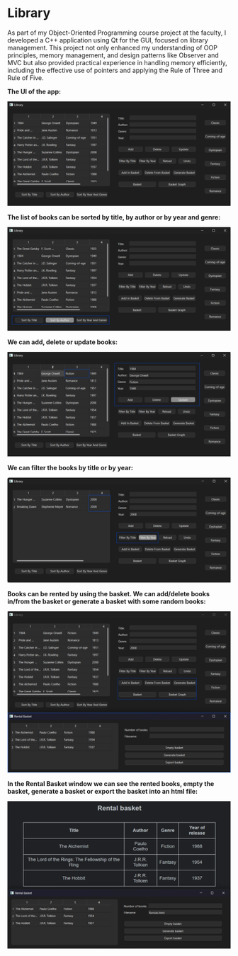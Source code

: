 # Library

As part of my Object-Oriented Programming course project at the faculty, I developed a C++ application using Qt for the GUI, focused on library management. This project not only enhanced my understanding of OOP principles, memory management, and design patterns like Observer and MVC but also provided practical experience in handling memory efficiently, including the effective use of pointers and applying the Rule of Three and Rule of Five.


<b>The UI of the app:</b>

![library-ui-1](images/library-ui-1.png)


<b>The list of books can be sorted by title, by author or by year and genre:</b>

![library-ui-2](images/library-ui-2.png)


<b>We can add, delete or update books:</b>

![library-ui-3](images/library-ui-3.png)


<b>We can filter the books by title or by year:</b>

![library-ui-4](images/library-ui-4.png)


<b>Books can be rented by using the basket. We can add/delete books in/from the basket or generate a basket with some random books:</b>

![library-ui-5](images/library-ui-5.png)


<b>In the Rental Basket window we can see the rented books, empty the basket, generate a basket or export the basket into an html file:</b>

![library-ui-6](images/library-ui-6.png)